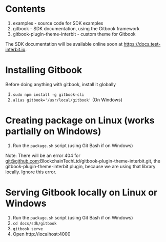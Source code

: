 # Contents

1. examples - source code for SDK examples
1. gitbook - SDK documentation, using the Gitbook framework
1. gitbook-plugin-theme-interbit - custom theme for Gitbook

The SDK documentation will be available online soon at https://docs.test-interbit.io.



# Installing Gitbook

Before doing anything with gitbook, install it globally

1. `sudo npm install -g gitbook-cli`
1. `alias gitbook='/usr/local/gitbook'` (On Windows)

# Creating package on Linux (works partially on Windows)

1. Run the `package.sh` script  (using Git Bash if on Windows)

Note: There will be an error 404 for git@github.com:BlockchainTechLtd/gitbook-plugin-theme-interbit.git, the gitbook-plugin-theme-interbit plugin, because we are using that library locally. Ignore this error.

# Serving Gitbook locally on Linux or Windows

1. Run the `package.sh` script  (using Git Bash if on Windows)
1. `cd docs/sdk/gitbook`
1. `gitbook serve`
1. Open http://localhost:4000


